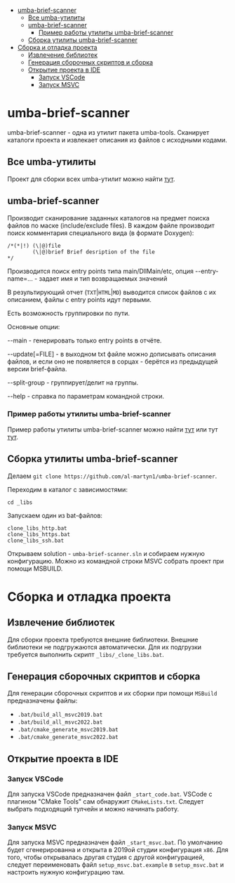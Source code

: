   - [umba-brief-scanner](#user-content-umba-brief-scanner)
    - [Все umba-утилиты](#user-content-все-umba-утилиты)
    - [umba-brief-scanner](#user-content-umba-brief-scanner-1)
      - [Пример работы утилиты umba-brief-scanner](#user-content-пример-работы-утилиты-umba-brief-scanner)
    - [Сборка утилиты umba-brief-scanner](#user-content-сборка-утилиты-umba-brief-scanner)
  - [Сборка и отладка проекта](#user-content-сборка-и-отладка-проекта)
    - [Извлечение библиотек](#user-content-извлечение-библиотек)
    - [Генерация сборочных скриптов и сборка](#user-content-генерация-сборочных-скриптов-и-сборка)
    - [Открытие проекта в IDE](#user-content-открытие-проекта-в-ide)
      - [Запуск VSCode](#user-content-запуск-vscode)
      - [Запуск MSVC](#user-content-запуск-msvc)

# umba-brief-scanner

umba-brief-scanner - одна из утилит пакета umba-tools. Сканирует каталоги проекта и извлекает описания из
файлов с исходными кодами.


## Все umba-утилиты

Проект для сборки всех umba-утилит можно найти [тут](https://github.com/al-martyn1/umba-tools).


## umba-brief-scanner

Производит сканирование заданных каталогов на предмет поиска файлов по маске (include/exclude files).
В каждом файле производит поиск комментария специального вида (в формате Doxygen):

```
/*(*|!) (\|@)file
        (\|@)brief Brief desription of the file
*/
```

Производится поиск entry points типа main/DllMain/etc, опция --entry-name=... - задает имя и тип возвращаемых значений

В результирующий отчет (`TXT`|`HTML`|`MD`) выводится список файлов с их описанием, файлы с entry points идут первыми.

Есть возможность группировки по пути.

Основные опции:

--main - генерировать только entry points в отчёте.

--update[=FILE] - в выходном txt файле можно дописывать описания файлов, и если оно не появляется в 
сорцах - берётся из предыдущей версии brief-файла.

--split-group - группирует/делит на группы.

--help - справка по параметрам командной строки.


### Пример работы утилиты umba-brief-scanner

Пример работы утилиты umba-brief-scanner можно найти [тут](/doc/_sources_brief.txt) или тут [тут](/doc/_sources_brief.md).


## Сборка утилиты umba-brief-scanner

Делаем `git clone https://github.com/al-martyn1/umba-brief-scanner`.

Переходим в каталог с зависимостями:
```
cd _libs
```

Запускаем один из bat-файлов:
```
clone_libs_http.bat
clone_libs_https.bat
clone_libs_ssh.bat
```

Открываем solution - `umba-brief-scanner.sln` и собираем нужную конфигурацию.
Можно из командной строки MSVC собрать проект при помощи MSBUILD.


# Сборка и отладка проекта


## Извлечение библиотек

Для сборки проекта требуются внешние библиотеки. Внешние библиотеки не подгружаются автоматически.
Для их подгрузки требуется выполнить скрипт `_libs/_clone_libs.bat`.


## Генерация сборочных скриптов и сборка

Для генерации сборочных скриптов и их сборки при помощи `MSBuild` предназначены файлы:

 - `.bat/build_all_msvc2019.bat`
 - `.bat/build_all_msvc2022.bat`
 - `.bat/cmake_generate_msvc2019.bat`
 - `.bat/cmake_generate_msvc2022.bat`


## Открытие проекта в IDE

### Запуск VSCode

Для запуска VSCode предназначен файл `_start_code.bat`. 
VSCode с плагином "CMake Tools" сам обнаружит `CMakeLists.txt`. Следует выбрать подходящий тулчейн
и можно начинать работу.


### Запуск MSVC

Для запуска MSVC предназначен файл `_start_msvc.bat`.
По умолчанию будет сгенерированна и открыта в 2019ой студии конфигурация `x86`.
Для того, чтобы открывалась другая студия с другой конфигурацией, следует
переименовать файл `setup_msvc.bat.example` в `setup_msvc.bat` и настроить нужную конфигурацию там.




